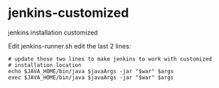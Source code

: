 # jenkins-customized
jenkins installation customized

Edit jenkins-runner.sh edit the last 2 lines:
```shell
# update those two lines to make jenkins to work with customized
# installation location
echo $JAVA_HOME/bin/java $javaArgs -jar "$war" $args
exec $JAVA_HOME/bin/java $javaArgs -jar "$war" $args
```
